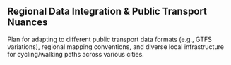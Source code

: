 ## Regional Data Integration & Public Transport Nuances
Plan for adapting to different public transport data formats (e.g., GTFS variations), regional mapping conventions, and diverse local infrastructure for cycling/walking paths across various cities.
